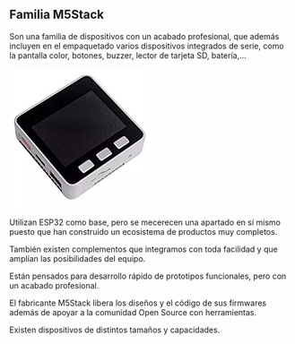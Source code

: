 ## Familia M5Stack

Son una familia de dispositivos con un acabado profesional, que además incluyen en el empaquetado varios dispositivos integrados de serie, como la pantalla color, botones, buzzer, lector de tarjeta SD, batería,...

![](./images/m5stack.jpg)

Utilizan ESP32 como base, pero se mecerecen una apartado en sí mismo puesto que han construido un ecosistema de productos muy completos.

También existen complementos que integramos con toda facilidad y que amplían las posibilidades del equipo.

Están pensados para desarrollo rápido de prototipos funcionales, pero con un acabado profesional.

El fabricante M5Stack libera los diseños y el código de sus firmwares además de apoyar a la comunidad Open Source con herramientas.

Existen dispositivos de distintos tamaños y capacidades.


